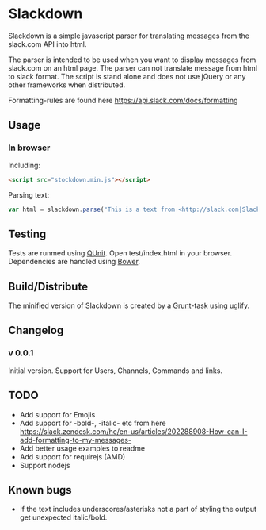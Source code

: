 # Slackdown

Slackdown is a simple javascript parser for translating messages from the slack.com API into html.

The parser is intended to be used when you want to display messages from slack.com on an html page. The parser
can not translate message from html to slack format. The script is stand alone and does not use jQuery or any other frameworks when distributed.

Formatting-rules are found here https://api.slack.com/docs/formatting

## Usage

### In browser

Including:

```html
<script src="stockdown.min.js"></script>
```

Parsing text:

```javascript
var html = slackdown.parse("This is a text from <http://slack.com|Slack>");
```

## Testing

Tests are runmed using [QUnit](http://qunitjs.com/). Open test/index.html in your browser. Dependencies are handled using [Bower](http://bower.io).

## Build/Distribute

The minified version of Slackdown is created by a [Grunt](http://gruntjs.com/)-task using uglify.

## Changelog

### v 0.0.1
Initial version. Support for Users, Channels, Commands and links.

## TODO

* Add support for Emojis
* Add support for -bold-, -italic- etc from here https://slack.zendesk.com/hc/en-us/articles/202288908-How-can-I-add-formatting-to-my-messages-
* Add better usage examples to readme
* Add support for requirejs (AMD)
* Support nodejs

## Known bugs

* If the text includes underscores/asterisks not a part of styling the output get unexpected italic/bold.